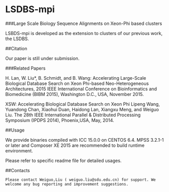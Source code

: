 # LSDBS-mpi
###Large Scale Biology Sequence Alignments on Xeon-Phi based clusters

LSBDS-mpi is developed as the extension to clusters of our previous work, the LSDBS. 

##Citation

Our paper is still under submission.

###Related Papers

H. Lan, W. Liu*, B. Schmidt, and B. Wang: Accelerating Large-Scale Biological Database Search on Xeon Phi-based Neo-Heterogeneous Architectures, 2015 IEEE International Conference on Bioinformatics and Biomedicine (BIBM 2015), Washington D.C., USA, November 2015.

XSW: Accelerating Biological Database Search on Xeon Phi
Lipeng Wang, Yuandong Chan, Xiaohui Duan, Haidong Lan, Xiangxu Meng, and Weiguo Liu.
The 28th IEEE International Parallel & Distributed Processing Symposium (IPDPS 2014), Phoenix,USA, May, 2014.

##Usage

We provide binaries compiled with ICC 15.0.0 on CENTOS 6.4. MPSS 3.2.1-1 or later and Composer XE 2015 are recommended to build runtime environment.

Please refer to specific readme file for detailed usages.



##Contacts

	Please contact Weiguo,Liu ( weiguo.liu@sdu.edu.cn) for support. We welcome any bug reporting and improvement suggestions.

